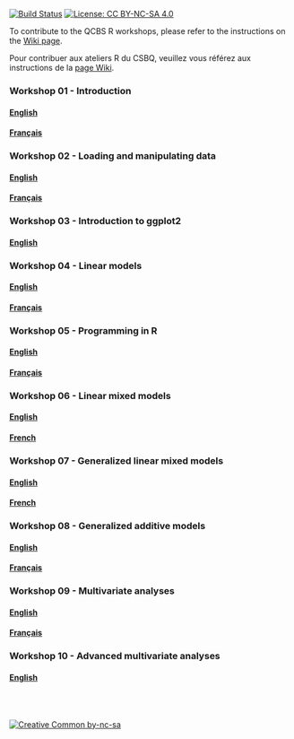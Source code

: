 [![Build
Status](https://travis-ci.org/QCBSRworkshops/Workshops.svg?branch=dev)](https://travis-ci.org/QCBSRworkshops/Workshops)
[![License: CC BY-NC-SA
4.0](https://img.shields.io/badge/License-CC%20BY--NC--SA%204.0-lightgrey.svg)](https://creativecommons.org/licenses/by-nc-sa/4.0/)

To contribute to the QCBS R workshops, please refer to the instructions
on the [Wiki page](https://github.com/QCBSRworkshops/Workshops/wiki).

Pour contribuer aux ateliers R du CSBQ, veuillez vous référez aux
instructions de la [page
Wiki](https://github.com/QCBSRworkshops/Workshops/wiki).

### Workshop 01 - Introduction

#### [English](https://qcbsrworkshops.github.io/Workshops/workshop01/workshop01-en/workshop01-en.html)

#### [Français](https://qcbsrworkshops.github.io/Workshops/workshop01/workshop01-fr/workshop01-fr.html)

### Workshop 02 - Loading and manipulating data

#### [English](https://qcbsrworkshops.github.io/Workshops/workshop02/workshop02-en/workshop02-en.html)

#### [Français](https://qcbsrworkshops.github.io/Workshops/workshop02/workshop02-fr/workshop02-fr.html)

### Workshop 03 - Introduction to ggplot2

#### [English](https://qcbsrworkshops.github.io/Workshops/workshop03/workshop03-en/workshop03-en.html)

### Workshop 04 - Linear models

#### [English](https://qcbsrworkshops.github.io/Workshops/workshop04/workshop04-en/workshop04-en.html)

#### [Français](https://qcbsrworkshops.github.io/Workshops/workshop04/workshop04-fr/workshop04-fr.html)

### Workshop 05 - Programming in R

#### [English](https://qcbsrworkshops.github.io/Workshops/workshop05/workshop05-en/workshop05-en.html)

#### [Français](https://qcbsrworkshops.github.io/Workshops/workshop05/workshop05-fr/workshop05-fr.html)

### Workshop 06 - Linear mixed models

#### [English](https://qcbsrworkshops.github.io/Workshops/workshop06/workshop06-en/workshop06-en.html)

#### [French](https://qcbsrworkshops.github.io/Workshops/workshop06/workshop06-fr/workshop06-fr.html)

### Workshop 07 - Generalized linear mixed models

#### [English](https://qcbsrworkshops.github.io/Workshops/workshop07/workshop07-en/workshop07-en.html)

#### [French](https://qcbsrworkshops.github.io/Workshops/workshop07/workshop07-fr/workshop07-fr.html)

### Workshop 08 - Generalized additive models

#### [English](https://qcbsrworkshops.github.io/Workshops/workshop08/workshop08-en/workshop08-en.html)

#### [Français](https://qcbsrworkshops.github.io/Workshops/workshop08/workshop08-fr/workshop08-fr.html)

### Workshop 09 - Multivariate analyses

#### [English](https://qcbsrworkshops.github.io/Workshops/workshop09/workshop09-en/workshop09-en.html)

#### [Français](https://qcbsrworkshops.github.io/Workshops/workshop08/workshop09-fr/workshop09-fr.html)

### Workshop 10 - Advanced multivariate analyses

#### [English](https://qcbsrworkshops.github.io/Workshops/workshop10/workshop10-en/workshop10-en.html)

<br><br>

[![Creative Common
by-nc-sa](https://mirrors.creativecommons.org/presskit/buttons/88x31/svg/by-nc-sa.eu.svg)](https://creativecommons.org/licenses/by-nc-sa/4.0/)
